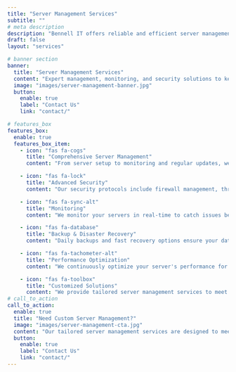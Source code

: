 ```yaml
---
title: "Server Management Services"
subtitle: ""
# meta description
description: "Bennell IT offers reliable and efficient server management services to keep your IT infrastructure running smoothly."
draft: false
layout: "services"

# banner section
banner:
  title: "Server Management Services"
  content: "Expert management, monitoring, and security solutions to keep your business running efficiently."
  image: "images/server-management-banner.jpg"
  button:
    enable: true
    label: "Contact Us"
    link: "contact/"

# features_box
features_box:
  enable: true
  features_box_item:
    - icon: "fas fa-cogs"
      title: "Comprehensive Server Management"
      content: "From server setup to monitoring and regular updates, we've got you covered."

    - icon: "fas fa-lock"
      title: "Advanced Security"
      content: "Our security protocols include firewall management, threat detection, and regular audits."

    - icon: "fas fa-sync-alt"
      title: "Monitoring"
      content: "We monitor your servers in real-time to catch issues before they affect your business."

    - icon: "fas fa-database"
      title: "Backup & Disaster Recovery"
      content: "Daily backups and fast recovery options ensure your data is always safe."

    - icon: "fas fa-tachometer-alt"
      title: "Performance Optimization"
      content: "We continuously optimize your server's performance for faster and more reliable operations."

    - icon: "fas fa-toolbox"
      title: "Customized Solutions"
      content: "We provide tailored server management services to meet your business's unique needs."
# call_to_action
call_to_action:
  enable: true
  title: "Need Custom Server Management?"
  image: "images/server-management-cta.jpg"
  content: "Our tailored server management services are designed to meet your business's unique needs. Contact us to learn more."
  button:
    enable: true
    label: "Contact Us"
    link: "contact/"
---
```

